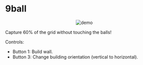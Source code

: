 # 9ball

<p align="center">
  <img src="https://user-images.githubusercontent.com/63266536/149276658-7b7e1a59-c3b9-4b59-9d4b-0bb9e51d0520.png", title="demo"/>
</p>

Capture 60% of the grid without touching the balls!

Controls:

* Button 1: Build wall.
* Button 3: Change building orientation (vertical to horizontal).
